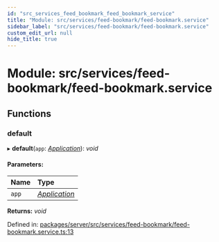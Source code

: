 ```yaml
---
id: "src_services_feed_bookmark_feed_bookmark_service"
title: "Module: src/services/feed-bookmark/feed-bookmark.service"
sidebar_label: "src/services/feed-bookmark/feed-bookmark.service"
custom_edit_url: null
hide_title: true
---
```


# Module: src/services/feed-bookmark/feed-bookmark.service

## Functions

### default

▸ **default**(`app`: [*Application*](src_declarations.md#application)): *void*

#### Parameters:

Name | Type |
:------ | :------ |
`app` | [*Application*](src_declarations.md#application) |

**Returns:** *void*

Defined in: [packages/server/src/services/feed-bookmark/feed-bookmark.service.ts:13](https://github.com/xr3ngine/xr3ngine/blob/66a84a950/packages/server/src/services/feed-bookmark/feed-bookmark.service.ts#L13)
